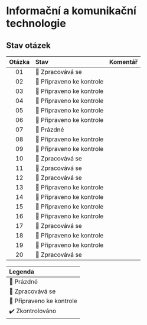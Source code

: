 # Informační a komunikační technologie

## Stav otázek
| Otázka | Stav                             | Komentář |
| :----: | :------------------------------- | :------- |
| 01     | :construction: Zpracovává se     |          |
| 02     | :pushpin: Připraveno ke kontrole |          |
| 03     | :pushpin: Připraveno ke kontrole |          |
| 04     | :pushpin: Připraveno ke kontrole |          |
| 05     | :pushpin: Připraveno ke kontrole |          |
| 06     | :pushpin: Připraveno ke kontrole |          |
| 07     | :black_square_button: Prázdné    |          |
| 08     | :pushpin: Připraveno ke kontrole |          |
| 09     | :pushpin: Připraveno ke kontrole |          |
| 10     | :construction: Zpracovává se     |          |
| 11     | :construction: Zpracovává se     |          |
| 12     | :construction: Zpracovává se     |          |
| 13     | :pushpin: Připraveno ke kontrole |          |
| 14     | :pushpin: Připraveno ke kontrole |          |
| 15     | :pushpin: Připraveno ke kontrole |          |
| 16     | :pushpin: Připraveno ke kontrole |          |
| 17     | :construction: Zpracovává se     |          |
| 18     | :pushpin: Připraveno ke kontrole |          |
| 19     | :pushpin: Připraveno ke kontrole |          |
| 20     | :construction: Zpracovává se     |          |

| Legenda                          |
| :------------------------------- |
| :black_square_button: Prázdné    |
| :construction: Zpracovává se     |
| :pushpin: Připraveno ke kontrole |
| :heavy_check_mark: Zkontrolováno |
